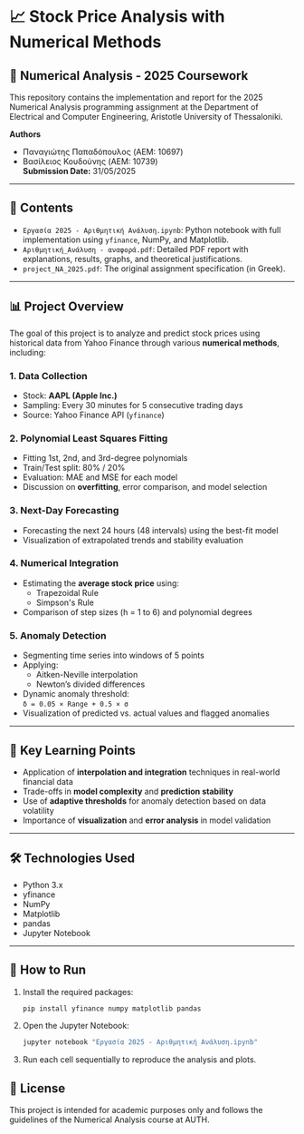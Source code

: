 # 📈 Stock Price Analysis with Numerical Methods

## 🧮 Numerical Analysis - 2025 Coursework

This repository contains the implementation and report for the 2025 Numerical Analysis programming assignment at the Department of Electrical and Computer Engineering, Aristotle University of Thessaloniki.

**Authors**  
- Παναγιώτης Παπαδόπουλος (AEM: 10697)  
- Βασίλειος Κουδούνης (AEM: 10739)  
**Submission Date:** 31/05/2025

---

## 📂 Contents

- `Εργασία 2025 - Αριθμητική Ανάλυση.ipynb`: Python notebook with full implementation using `yfinance`, NumPy, and Matplotlib.
- `Αριθμητική_Ανάλυση - αναφορά.pdf`: Detailed PDF report with explanations, results, graphs, and theoretical justifications.
- `project_NA_2025.pdf`: The original assignment specification (in Greek).

---

## 📊 Project Overview

The goal of this project is to analyze and predict stock prices using historical data from Yahoo Finance through various **numerical methods**, including:

### 1. **Data Collection**
- Stock: **AAPL (Apple Inc.)**
- Sampling: Every 30 minutes for 5 consecutive trading days
- Source: Yahoo Finance API (`yfinance`)

### 2. **Polynomial Least Squares Fitting**
- Fitting 1st, 2nd, and 3rd-degree polynomials
- Train/Test split: 80% / 20%
- Evaluation: MAE and MSE for each model
- Discussion on **overfitting**, error comparison, and model selection

### 3. **Next-Day Forecasting**
- Forecasting the next 24 hours (48 intervals) using the best-fit model
- Visualization of extrapolated trends and stability evaluation

### 4. **Numerical Integration**
- Estimating the **average stock price** using:
  - Trapezoidal Rule
  - Simpson's Rule
- Comparison of step sizes (h = 1 to 6) and polynomial degrees

### 5. **Anomaly Detection**
- Segmenting time series into windows of 5 points
- Applying:
  - Aitken-Neville interpolation
  - Newton’s divided differences
- Dynamic anomaly threshold:  
  `δ = 0.05 × Range + 0.5 × σ`
- Visualization of predicted vs. actual values and flagged anomalies

---

## 🧠 Key Learning Points

- Application of **interpolation and integration** techniques in real-world financial data
- Trade-offs in **model complexity** and **prediction stability**
- Use of **adaptive thresholds** for anomaly detection based on data volatility
- Importance of **visualization** and **error analysis** in model validation

---

## 🛠 Technologies Used

- Python 3.x
- yfinance
- NumPy
- Matplotlib
- pandas
- Jupyter Notebook

---

## 📌 How to Run

1. Install the required packages:
   ```bash
   pip install yfinance numpy matplotlib pandas
   ```
2.	Open the Jupyter Notebook:
    ```bash
    jupyter notebook "Εργασία 2025 - Αριθμητική Ανάλυση.ipynb"
    ```
3.	Run each cell sequentially to reproduce the analysis and plots.

## 📎 License

This project is intended for academic purposes only and follows the guidelines of the Numerical Analysis course at AUTH.